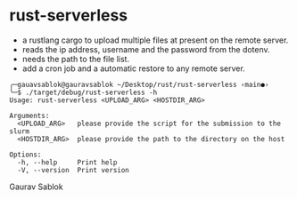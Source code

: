 # rust-serverless 

- a rustlang cargo to upload multiple files at present on the remote server. 
- reads the ip address, username and the password from the dotenv. 
- needs the path to the file list.
- add a cron job and a automatic restore to any remote server.  

```
╭─gauavsablok@gauravsablok ~/Desktop/rust/rust-serverless ‹main●›
╰─$ ./target/debug/rust-serverless -h
Usage: rust-serverless <UPLOAD_ARG> <HOSTDIR_ARG>

Arguments:
  <UPLOAD_ARG>   please provide the script for the submission to the slurm
  <HOSTDIR_ARG>  please provide the path to the directory on the host

Options:
  -h, --help     Print help
  -V, --version  Print version
```

Gaurav Sablok
